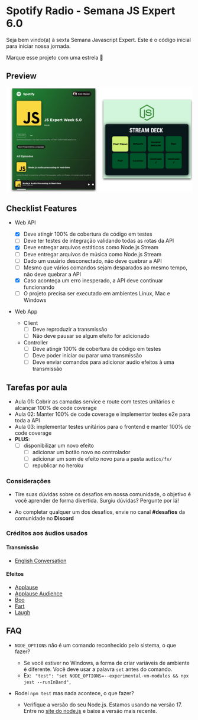 # Spotify Radio - Semana JS Expert 6.0

Seja bem vindo(a) à sexta Semana Javascript Expert. Este é o código inicial para iniciar nossa jornada.

Marque esse projeto com uma estrela 🌟

## Preview

<img src="./prints/demo.png" />

## Checklist Features

- Web API

  - [x] Deve atingir 100% de cobertura de código em testes
  - [ ] Deve ter testes de integração validando todas as rotas da API
  - [x] Deve entregar arquivos estáticos como Node.js Stream
  - [ ] Deve entregar arquivos de música como Node.js Stream
  - [ ] Dado um usuário desconectado, não deve quebrar a API
  - [ ] Mesmo que vários comandos sejam desparados ao mesmo tempo, não deve quebrar a API
  - [x] Caso aconteça um erro inesperado, a API deve continuar funcionando
  - [ ] O projeto precisa ser executado em ambientes Linux, Mac e Windows

- Web App
  - Client
    - [ ] Deve reproduzir a transmissão
    - [ ] Não deve pausar se algum efeito for adicionado
  - Controller
    - [ ] Deve atingir 100% de cobertura de código em testes
    - [ ] Deve poder iniciar ou parar uma transmissão
    - [ ] Deve enviar comandos para adicionar audio efeitos à uma transmissão

## Tarefas por aula

- Aula 01: Cobrir as camadas service e route com testes unitários e alcançar 100% de code coverage
- Aula 02: Manter 100% de code coverage e implementar testes e2e para toda a API
- Aula 03: implementar testes unitários para o frontend e manter 100% de code coverage
- **PLUS**:
  - [ ] disponibilizar um novo efeito
    - [ ] adicionar um botão novo no controlador
    - [ ] adicionar um som de efeito novo para a pasta `audios/fx/`
    - [ ] republicar no heroku

### Considerações

- Tire suas dúvidas sobre os desafios em nossa comunidade, o objetivo é você aprender de forma divertida. Surgiu dúvidas? Pergunte por lá!

- Ao completar qualquer um dos desafios, envie no canal **#desafios** da comunidade no **Discord**

### Créditos aos áudios usados

#### Transmissão

- [English Conversation](https://youtu.be/ytmMipczEI8)

#### Efeitos

- [Applause](https://youtu.be/mMn_aYpzpG0)
- [Applause Audience](https://youtu.be/3IC76o_lhFw)
- [Boo](https://youtu.be/rYAQN11a2Dc)
- [Fart](https://youtu.be/4PnUfYhbDDM)
- [Laugh](https://youtu.be/TZ90IUrMNCo)

## FAQ

- `NODE_OPTIONS` não é um comando reconhecido pelo sistema, o que fazer?

  - Se você estiver no Windows, a forma de criar variáveis de ambiente é diferente. Você deve usar a palavra `set` antes do comando.
  - Ex: ` "test": "set NODE_OPTIONS=--experimental-vm-modules && npx jest --runInBand",`

- Rodei `npm test` mas nada acontece, o que fazer?
  - Verifique a versão do seu Node.js. Estamos usando na versão 17. Entre no [site do node.js](https://nodejs.org) e baixe a versão mais recente.
